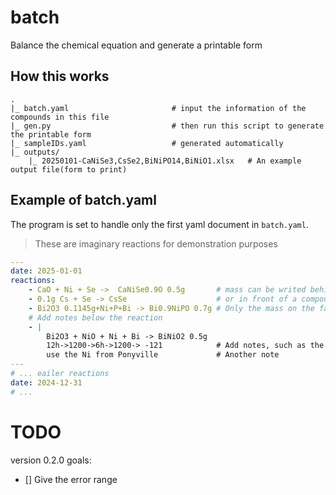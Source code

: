 # batch
Balance the chemical equation and generate a printable form

## How this works
```
.
|_ batch.yaml                       # input the information of the compounds in this file
|_ gen.py                           # then run this script to generate the printable form
|_ sampleIDs.yaml                   # generated automatically
|_ outputs/
    |_ 20250101-CaNiSe3,CsSe2,BiNiPO14,BiNiO1.xlsx   # An example output file(form to print)
```

## Example of batch.yaml
The program is set to handle only the first yaml document in `batch.yaml`.
> These are imaginary reactions for demonstration purposes
```yaml
---
date: 2025-01-01
reactions: 
    - CaO + Ni + Se ->  CaNiSe0.9O 0.5g       # mass can be writed behind a compound
    - 0.1g Cs + Se -> CsSe                    # or in front of a compound
    - Bi2O3 0.1145g+Ni+P+Bi -> Bi0.9NiPO 0.7g # Only the mass on the far left is used
    # Add notes below the reaction
    - |
        Bi2O3 + NiO + Ni + Bi -> BiNiO2 0.5g
        12h->1200->6h->1200-> -121            # Add notes, such as the reaction condition
        use the Ni from Ponyville             # Another note
---
# ... eailer reactions
date: 2024-12-31
# ...
```

# TODO
version 0.2.0 goals:
- [] Give the error range

